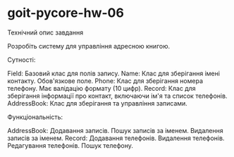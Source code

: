 # goit-pycore-hw-06
Технічний опис завдання

Розробіть систему для управління адресною книгою.



Сутності:

Field: Базовий клас для полів запису.
Name: Клас для зберігання імені контакту. Обов'язкове поле.
Phone: Клас для зберігання номера телефону. Має валідацію формату (10 цифр).
Record: Клас для зберігання інформації про контакт, включаючи ім'я та список телефонів.
AddressBook: Клас для зберігання та управління записами.


Функціональність:

AddressBook: Додавання записів.
Пошук записів за іменем.
Видалення записів за іменем.
Record: Додавання телефонів.
Видалення телефонів.
Редагування телефонів.
Пошук телефону.